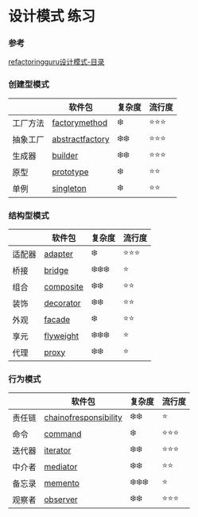# 设计模式 练习

### 参考
[refactoringguru设计模式-目录](https://refactoringguru.cn/design-patterns/catalog)

### 创建型模式
|      | 软件包                                                           | 复杂度                    | 流行度                |
|------|---------------------------------------------------------------|------------------------|--------------------|
| 工厂方法 | [factorymethod](./src/main/java/org/dragon/factorymethod)     | :snowflake:            | :star::star::star: |
| 抽象工厂 | [abstractfactory](./src/main/java/org/dragon/abstractfactory) | :snowflake::snowflake: | :star::star::star: |
| 生成器  | [builder](./src/main/java/org/dragon/builder)                 | :snowflake::snowflake: | :star::star::star: |
| 原型   | [prototype](./src/main/java/org/dragon/prototype)             | :snowflake:            | :star::star:       |
| 单例   | [singleton](./src/main/java/org/dragon/singleton)             | :snowflake:            | :star::star:       |

### 结构型模式
|     | 软件包                                               | 复杂度                               | 流行度                |
|-----|---------------------------------------------------|-----------------------------------|--------------------|
| 适配器 | [adapter](./src/main/java/org/dragon/adapter)     | :snowflake:                       | :star::star::star: |
| 桥接  | [bridge](./src/main/java/org/dragon/bridge)       | :snowflake::snowflake::snowflake: | :star:             |
| 组合  | [composite](./src/main/java/org/dragon/composite) | :snowflake::snowflake:            | :star::star:       |
| 装饰  | [decorator](./src/main/java/org/dragon/decorator) | :snowflake::snowflake:            | :star::star:       |
| 外观  | [facade](./src/main/java/org/dragon/facade)       | :snowflake:                       | :star::star:       |
| 享元  | [flyweight](./src/main/java/org/dragon/flyweight) | :snowflake::snowflake::snowflake: | :star:             |
| 代理  | [proxy](./src/main/java/org/dragon/proxy)         | :snowflake::snowflake:            | :star:             |

### 行为模式
|     | 软件包                                                                       | 复杂度                               | 流行度                |
|-----|---------------------------------------------------------------------------|-----------------------------------|--------------------|
| 责任链 | [chainofresponsibility](./src/main/java/org/dragon/chainofresponsibility) | :snowflake::snowflake:            | :star:             |
| 命令  | [command](./src/main/java/org/dragon/command)                             | :snowflake:                       | :star::star::star: |
| 迭代器 | [iterator](./src/main/java/org/dragon/iterator)                           | :snowflake::snowflake:            | :star::star::star: |
| 中介者 | [mediator](./src/main/java/org/dragon/mediator)                           | :snowflake::snowflake:            | :star::star:       |
| 备忘录 | [memento](./src/main/java/org/dragon/memento)                             | :snowflake::snowflake::snowflake: | :star:             |
| 观察者 | [observer](./src/main/java/org/dragon/observer)                           | :snowflake::snowflake:            | :star::star::star: |







